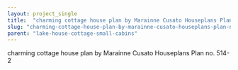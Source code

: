 ```yaml
---
layout: project_single
title:  "charming cottage house plan by Marainne Cusato Houseplans Plan no. 514-2"
slug: "charming-cottage-house-plan-by-marainne-cusato-houseplans-plan-no-514-2"
parent: "lake-house-cottage-small-cabins"
---
```

charming cottage house plan by Marainne Cusato Houseplans Plan no. 514-2